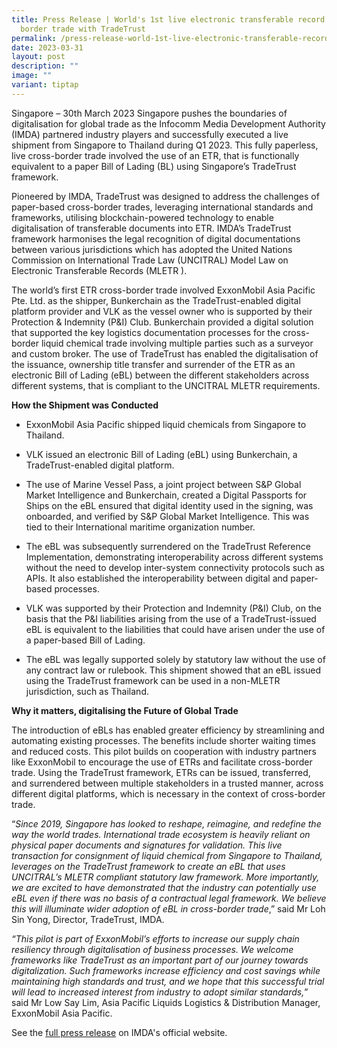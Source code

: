 ```yaml
---
title: Press Release | World's 1st live electronic transferable record cross
  border trade with TradeTrust
permalink: /press-release-world-1st-live-electronic-transferable-record-cross-border-trade-through-tradetrust/
date: 2023-03-31
layout: post
description: ""
image: ""
variant: tiptap
---
```

<p>Singapore – 30th March 2023 Singapore pushes the boundaries of digitalisation
for global trade as the Infocomm Media Development Authority (IMDA) partnered
industry players and successfully executed a live shipment from Singapore
to Thailand during Q1 2023. This fully paperless, live cross-border trade
involved the use of an ETR, that is functionally equivalent to a paper
Bill of Lading (BL) using Singapore’s TradeTrust framework.</p>
<p>Pioneered by IMDA, TradeTrust was designed to address the challenges of
paper-based cross-border trades, leveraging international standards and
frameworks, utilising blockchain-powered technology to enable digitalisation
of transferable documents into ETR. IMDA’s TradeTrust framework harmonises
the legal recognition of digital documentations between various jurisdictions
which has adopted the United Nations Commission on International Trade
Law (UNCITRAL) Model Law on Electronic Transferable Records (MLETR ).</p>
<p>The world’s first ETR cross-border trade involved ExxonMobil Asia Pacific
Pte. Ltd. as the shipper, Bunkerchain as the TradeTrust-enabled digital
platform provider and VLK as the vessel owner who is supported by their
Protection &amp; Indemnity (P&amp;I) Club. Bunkerchain provided a digital
solution that supported the key logistics documentation processes for the
cross-border liquid chemical trade involving multiple parties such as a
surveyor and custom broker. The use of TradeTrust has enabled the digitalisation
of the issuance, ownership title transfer and surrender of the ETR as an
electronic Bill of Lading (eBL) between the different stakeholders across
different systems, that is compliant to the UNCITRAL MLETR requirements.</p>
<p><strong>How the Shipment was Conducted</strong>
</p>
<ul data-tight="true" class="tight">
<li>
<p>ExxonMobil Asia Pacific shipped liquid chemicals from Singapore to Thailand.</p>
</li>
<li>
<p>VLK issued an electronic Bill of Lading (eBL) using Bunkerchain, a TradeTrust-enabled
digital platform.</p>
</li>
<li>
<p>The use of Marine Vessel Pass, a joint project between S&amp;P Global
Market Intelligence and Bunkerchain, created a Digital Passports for Ships
on the eBL ensured that digital identity used in the signing, was onboarded,
and verified by S&amp;P Global Market Intelligence. This was tied to their
International maritime organization number.</p>
</li>
<li>
<p>The eBL was subsequently surrendered on the TradeTrust Reference Implementation,
demonstrating interoperability across different systems without the need
to develop inter-system connectivity protocols such as APIs. It also established
the interoperability between digital and paper-based processes.</p>
</li>
<li>
<p>VLK was supported by their Protection and Indemnity (P&amp;I) Club, on
the basis that the P&amp;I liabilities arising from the use of a TradeTrust-issued
eBL is equivalent to the liabilities that could have arisen under the use
of a paper-based Bill of Lading.</p>
</li>
<li>
<p>The eBL was legally supported solely by statutory law without the use
of any contract law or rulebook. This shipment showed that an eBL issued
using the TradeTrust framework can be used in a non-MLETR jurisdiction,
such as Thailand.</p>
</li>
</ul>
<p><strong>Why it matters, digitalising the Future of Global Trade</strong>
</p>
<p>The introduction of eBLs has enabled greater efficiency by streamlining
and automating existing processes. The benefits include shorter waiting
times and reduced costs. This pilot builds on cooperation with industry
partners like ExxonMobil to encourage the use of ETRs and facilitate cross-border
trade. Using the TradeTrust framework, ETRs can be issued, transferred,
and surrendered between multiple stakeholders in a trusted manner, across
different digital platforms, which is necessary in the context of cross-border
trade.</p>
<p>“<em>Since 2019, Singapore has looked to reshape, reimagine, and redefine the way the world trades. International trade ecosystem is heavily reliant on physical paper documents and signatures for validation. This live transaction for consignment of liquid chemical from Singapore to Thailand, leverages on the TradeTrust framework to create an eBL that uses UNCITRAL’s MLETR compliant statutory law framework. More importantly, we are excited to have demonstrated that the industry can potentially use eBL even if there was no basis of a contractual legal framework. We believe this will illuminate wider adoption of eBL in cross-border trade</em>,”
said Mr Loh Sin Yong, Director, TradeTrust, IMDA.</p>
<p><em>“This pilot is part of ExxonMobil’s efforts to increase our supply chain resiliency through digitalisation of business processes. We welcome frameworks like TradeTrust as an important part of our journey towards digitalization. Such frameworks increase efficiency and cost savings while maintaining high standards and trust, and we hope that this successful trial will lead to increased interest from industry to adopt similar standards,</em>”
said Mr Low Say Lim, Asia Pacific Liquids Logistics &amp; Distribution
Manager, ExxonMobil Asia Pacific.</p>
<p></p>
<p>See the <a href="https://www.imda.gov.sg/resources/press-releases-factsheets-and-speeches/press-releases/2023/imda-partners-industry-to-conduct-worlds-first-live-electronic-transferable-record-cross-border-trade" rel="noopener noreferrer nofollow" target="_blank">full press release</a> on
IMDA's official website.</p>